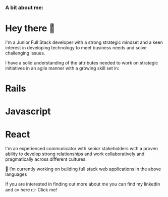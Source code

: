 ### A bit about me: 

# Hey there  👋

I'm a Junior Full Stack developer with a strong strategic mindset and a keen interest in developing technology to meet business needs and solve challenging issues. 

I have a solid understanding of the attributes needed to work on strategic initiatives in an agile manner with a growing skill set in: 

# Rails
# Javascript
# React 

I'm an experienced communicator with senior stakeholders with a proven ability to develop strong relationships and work collaboratively and pragmatically across different cultures. 

🔭 I’m currently working on building full stack web applications in the above languages

If you are interested in finding out more about me you can find my linkedin and cv here 👉 Click me!
<!--
**dgraham09/dgraham09** is a ✨ _special_ ✨ repository because its `README.md` (this file) appears on your GitHub profile.

Here are some ideas to get you started:

- 🔭 I’m currently working on ...
- 🌱 I’m currently learning ...
- 👯 I’m looking to collaborate on ...
- 🤔 I’m looking for help with ...
- 💬 Ask me about ...
- 📫 How to reach me: ...
- 😄 Pronouns: ...
- ⚡ Fun fact: ...
-->
